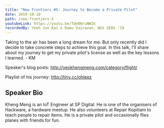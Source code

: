 ```yaml
---
title: "New Frontiers #5: Journey to Become a Private Pilot"
date: 2019-10-10
path: /new-frontiers-5
youtubeLink: https://youtu.be/Tde0NruNWIk
recordedBy: Yeoh Jun Kai & Ramu Vairavan, NUS SEDS '19
---
```


Taking to the air has been a long dream for me. But only recently did I decide to take concrete steps to achieve this goal. In this talk, I'll share about my journey to get my private pilot's license as well as the key lessons I learned. - KM

Speaker's blog posts: <http://yeokhengmeng.com/category/flight/>

Playlist of his journey: <http://tiny.cc/ohleez>

## Speaker Bio

Kheng Meng is an IoT Engineer at SP Digital. He is one of the organisers of Hackware, a hardware meetup. He also volunteers at Repair Kopitiam to teach people to repair items. He is a private pilot and occasionally flies planes with friends for fun.
